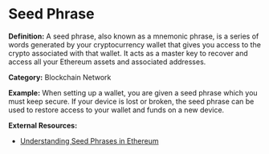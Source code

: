 # Seed Phrase

**Definition:** A seed phrase, also known as a mnemonic phrase, is a series of words generated by your cryptocurrency wallet that gives you access to the crypto associated with that wallet. It acts as a master key to recover and access all your Ethereum assets and associated addresses.

**Category:** Blockchain Network

**Example:** When setting up a wallet, you are given a seed phrase which you must keep secure. If your device is lost or broken, the seed phrase can be used to restore access to your wallet and funds on a new device.

**External Resources:**
- [Understanding Seed Phrases in Ethereum](https://ethereum.org/en/wallets/)
